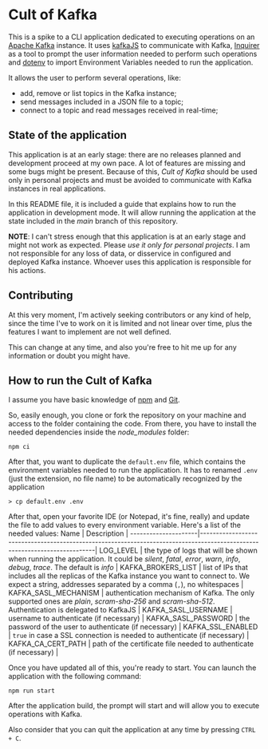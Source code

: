 # Cult of Kafka

This is a spike to a CLI application dedicated to executing operations on an [Apache Kafka](https://kafka.apache.org/) instance. It uses [kafkaJS](https://github.com/tulios/kafkajs) to communicate with Kafka, [Inquirer](https://github.com/SBoudrias/Inquirer.js) as a tool to prompt the user information needed to perform such operations and [dotenv](https://github.com/motdotla/dotenv) to import Environment Variables needed to run the application.

It allows the user to perform several operations, like:
- add, remove or list topics in the Kafka instance;
- send messages included in a JSON file to a topic;
- connect to a topic and read messages received in real-time;

## State of the application

This application is at an early stage: there are no releases planned and development proceed at my own pace. A lot of features are missing and some bugs might be present. Because of this, _Cult of Kafka_ should be used only in personal projects and must be avoided to communicate with Kafka instances in real applications.

In this README file, it is included a guide that explains how to run the application in development mode. It will allow running the application at the state included in the _main_ branch of this repository.

**NOTE**: I can't stress enough that this application is at an early stage and might not work as expected. Please _use it only for personal projects_. I am not responsible for any loss of data, or disservice in configured and deployed Kafka instance. Whoever uses this application is responsible for his actions.

## Contributing

At this very moment, I'm actively seeking contributors or any kind of help, since the time I've to work on it is limited and not linear over time, plus the features I want to implement are not well defined.

This can change at any time, and also you're free to hit me up for any information or doubt you might have.

## How to run the Cult of Kafka

I assume you have basic knowledge of [npm](https://www.npmjs.com/) and [Git](https://git-scm.com/).

So, easily enough, you clone or fork the repository on your machine and access to the folder containing the code.
From there, you have to install the needed dependencies inside the _node_modules_ folder:
```
npm ci
```

After that, you want to duplicate the `default.env` file, which contains the environment variables needed to run the application. It has to renamed `.env` (just the extension, no file name) to be automatically recognized by the application
```
> cp default.env .env
```

After that, open your favorite IDE (or Notepad, it's fine, really) and update the file to add values to every environment variable. Here's a list of the needed values:
Name                 | Description                                                                                                               |
---------------------|---------------------------------------------------------------------------------------------------------------------------|
LOG_LEVEL            | the type of logs that will be shown when running the application. It could be _silent_, _fatal_, _error_, _warn_, _info_, _debug_, _trace_. The default is _info_ |
KAFKA_BROKERS_LIST   | list of IPs that includes all the replicas of the Kafka instance you want to connect to. We expect a string, addresses separated by a comma (`,`), no whitespaces |
KAFKA_SASL_MECHANISM | authentication mechanism of Kafka. The only supported ones are _plain_, _scram-sha-256_ and _scram-sha-512_. Authentication is delegated to KafkaJS |
KAFKA_SASL_USERNAME  | username to authenticate (if necessary) |
KAFKA_SASL_PASSWORD  | the password of the user to authenticate (if necessary) |
KAFKA_SSL_ENABLED    | `true` in case a SSL connection is needed to authenticate (if necessary) |
KAFKA_CA_CERT_PATH   | path of the certificate file needed to authenticate (if necessary) |

Once you have updated all of this, you're ready to start. You can launch the application with the following command:
```
npm run start
```

After the application build, the prompt will start and will allow you to execute operations with Kafka.

Also consider that you can quit the application at any time by pressing `CTRL + C`.